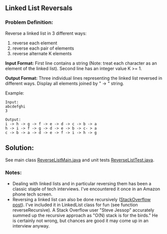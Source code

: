 ## Linked List Reversals

### Problem Definition:

Reverse a linked list in 3 different ways:

1. reverse each element
2. reverse each pair of elements
3. reverse alternate K elements

**Input Format:** First line contains a string (Note: treat each character as an element of the linked list). Second line has an integer value K >= 1.

**Output Format:** Three individual lines representing the linked list reversed in different ways. Display all elements joined by " -> " string.

Example:
```
Input:
abcdefghi
3

Output:
i -> h -> g -> f -> e -> d -> c -> b -> a
h -> i -> f -> g -> d -> e -> b -> c- > a
c -> b -> a -> d -> e -> f -> i -> h -> g
```

## Solution:
See main class [ReverseListMain.java](ReverseListMain.java) and unit tests [ReverseListTest.java](ReverseListTest.java).

### Notes:
- Dealing with linked lists and in particular reversing them has been a classic staple of tech interviews. I've encountered it once in an Amazon phone tech screen.
- Reversing a linked list can also be done recursively ([StackOverflow post](http://stackoverflow.com/questions/354875/reversing-a-linked-list-in-java-recursively)). I've included it in LinkedList class for fun (see function reverseRecursive). A Stack Overflow user "Steve Jessop" accurately summed up the recursive approach as "O(N) stack is for the birds." He is certainly not wrong, but chances are good it may come up in an interview anyway.